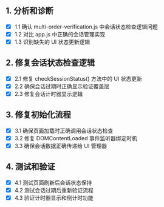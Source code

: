 ## 1. 分析和诊断
- [x] 1.1 确认 multi-order-verification.js 中会话状态检查逻辑问题
- [x] 1.2 对比 app.js 中正确的会话管理实现
- [x] 1.3 识别缺失的 UI 状态更新逻辑

## 2. 修复会话状态检查逻辑
- [x] 2.1 修复 checkSessionStatus() 方法中的 UI 状态更新
- [x] 2.2 确保会话过期时正确显示验证覆盖层
- [x] 2.3 修复会话计时器显示逻辑

## 3. 修复初始化流程
- [x] 3.1 确保页面加载时正确调用会话状态检查
- [x] 3.2 修复 DOMContentLoaded 事件监听器绑定时机
- [x] 3.3 确保会话数据正确传递给 UI 管理器

## 4. 测试和验证
- [x] 4.1 测试页面刷新后会话状态保持
- [x] 4.2 测试会话过期后重新验证流程
- [x] 4.3 验证计时器显示和倒计时功能